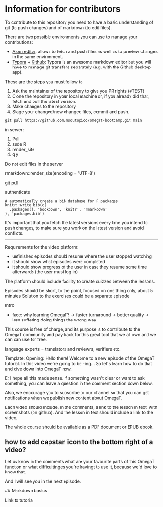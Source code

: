 # Information for contributors

To contribute to this repository you need to have a basic understanding of git (to push changes) and of markdown (to edit files).

There are two possible environments you can use to manage your contributions:

- [Atom editor](https://atom.io/): allows to fetch and push files as well as to preview changes in the same environment.
- [Typora](https://atom.io/) + [Github](https://desktop.github.com/): Typora is an awesome markdown editor but you will have to manage git transfers separately (e.g. with the Github desktop app).

These are the steps you must follow to

1. Ask the maintainer of the repository to give you PR rights (#TEST)
2. Clone the repository in your local machine or, if you already did that, fetch and pull the latest version.
3. Make changes to the repository
4. Stage your changed/new changed files, commit and push.

```
git pull https://github.com/msoutopico/omegat-bootcamp.git main
```


in server:
1. Pull
2. sude R
3. render_site
4. q y

Do not edit files in the server 

rmarkdown::render_site(encoding = 'UTF-8')

git pull

authenticate

```{r include=FALSE}
# automatically create a bib database for R packages
knitr::write_bib(c(
  .packages(), 'bookdown', 'knitr', 'rmarkdown'
), 'packages.bib')
```


It's important that you fetch the latest versions every time you intend to push changes, to make sure you work on the latest version and avoid conflicts.

_____

Requirements for the video platform:
- unfinished episodes should resume where the user stopped watching
- it should show what episodes were completed
- it should show progress of the user in case they resume some time afterwards (the user must log in)

The platform should include facility to create quizzes between the lessons.


Episodes should be short, to the point, focused on one thing only, about 5 minutes
Solution to the exercises could be a separate episode.

Intro
- face: why learning OmegaT?
-> faster turnaround
-> better quality
-> less suffering doing things the wrong way

This course is free of charge, and its purpose is to contribute to the OmegaT community and pay back for this great tool that we all own and we can can use for free.

language experts = translators and reviewrs, verifiers etc.



Template:
Opening: Hello there! Welcome to a new episode of the OmegaT tutorial. In this video we're going to be -ing...
So let's learn how to do that and dive down into OmegaT now.

E: I hope all this made sense. If something wasn't clear or want to ask something, you can leave a question in the comment section down below.

Also, we encourage you to subscribe to our channel so that you can get notifications when we publish new content about OmegaT.

Each video should include, in the comments, a link to the lesson in text, with screenshots (on github). And the lesson in text should include a link to the video.

The whole course should be available as a PDF document or EPUB ebook.


how to add capstan icon to the bottom right of a video?
--
Let us know in the comments what are your favourite parts of this OmegaT function or what difficultinges you're havingt to use it, because we'd love to know that.

And I will see you in the next episode.

## Markdown basics

Link to tutorial
